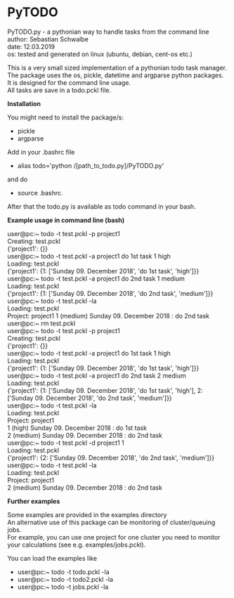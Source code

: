 # PyTODO  
PyTODO.py - a pythonian way to handle tasks from the command line  
author: Sebastian Schwalbe  
date:   12.03.2019  
os: tested and generated on linux (ubuntu, debian, cent-os etc.)  

This is a very small sized implementation of a pythonian todo task manager.  
The package uses the os, pickle, datetime and argparse python packages.  
It is designed for the command line usage.  
All tasks are save in a todo.pckl file.  

**Installation**  

You might need to install the package/s:  

* pickle  
* argparse   

Add in your .bashrc file  

* alias todo='python /[path_to_todo.py]/PyTODO.py'  

and do  

* source .bashrc.  

After that the todo.py is available as todo command in your bash.  

**Example usage in command line (bash)**

user@pc:~ todo -t test.pckl -p project1  
Creating: test.pckl  
{'project1': {}}  
user@pc:~ todo -t test.pckl -a project1 do 1st task 1 high  
Loading: test.pckl  
{'project1': {1: ['Sunday 09. December 2018', 'do 1st task', 'high']}}  
user@pc:~ todo -t test.pckl -a project1 do 2nd task 1 medium  
Loading: test.pckl  
{'project1': {1: ['Sunday 09. December 2018', 'do 2nd task', 'medium']}}  
user@pc:~ todo -t test.pckl -la  
Loading: test.pckl  
Project: project1
1 (medium) Sunday 09. December 2018 : do 2nd task  
user@pc:~ rm test.pckl  
user@pc:~ todo -t test.pckl -p project1  
Creating: test.pckl  
{'project1': {}}  
user@pc:~ todo -t test.pckl -a project1 do 1st task 1 high  
Loading: test.pckl  
{'project1': {1: ['Sunday 09. December 2018', 'do 1st task', 'high']}}  
user@pc:~ todo -t test.pckl -a project1 do 2nd task 2 medium  
Loading: test.pckl  
{'project1': {1: ['Sunday 09. December 2018', 'do 1st task', 'high'], 2: ['Sunday 09. December 2018', 'do 2nd task', 'medium']}}  
user@pc:~ todo -t test.pckl -la  
Loading: test.pckl  
Project: project1  
1 (high) Sunday 09. December 2018 : do 1st task  
2 (medium) Sunday 09. December 2018 : do 2nd task  
user@pc:~ todo -t test.pckl -d project1 1  
Loading: test.pckl  
{'project1': {2: ['Sunday 09. December 2018', 'do 2nd task', 'medium']}}  
user@pc:~ todo -t test.pckl -la  
Loading: test.pckl  
Project: project1  
2 (medium) Sunday 09. December 2018 : do 2nd task  

**Further examples**

Some examples are provided in the examples directory  
An alternative use of this package can be monitoring of cluster/queuing jobs.  
For example, you can use one project for one cluster you need to monitor your calculations (see e.g. examples/jobs.pckl).   

You can load the examples like  
* user@pc:~ todo -t todo.pckl -la
* user@pc:~ todo -t todo2.pckl -la
* user@pc:~ todo -t jobs.pckl -la
